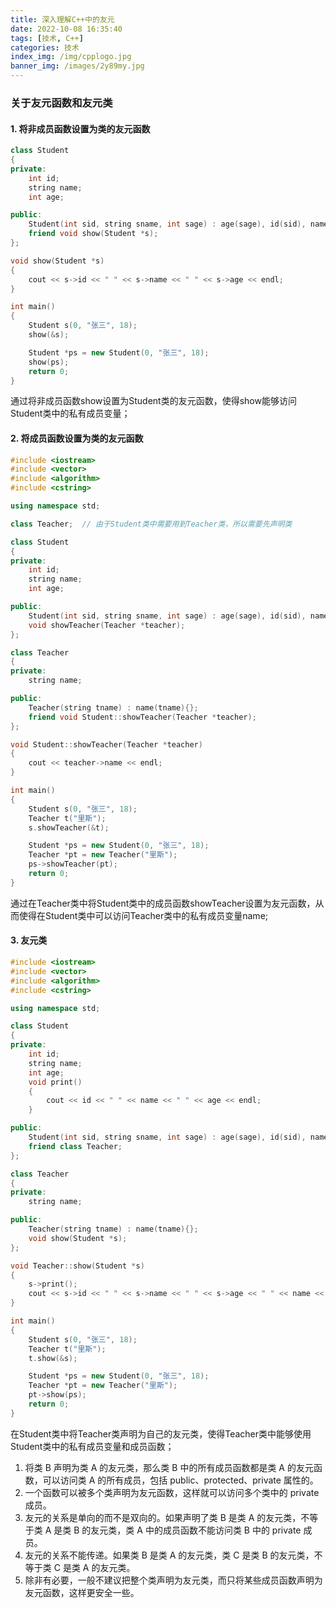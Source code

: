 ```yaml
---
title: 深入理解C++中的友元
date: 2022-10-08 16:35:40
tags: [技术, C++]
categories: 技术
index_img: /img/cpplogo.jpg
banner_img: /images/2y89my.jpg
---
```

### 关于友元函数和友元类
#### 1. 将非成员函数设置为类的友元函数
```cpp
class Student
{
private:
    int id;
    string name;
    int age;

public:
    Student(int sid, string sname, int sage) : age(sage), id(sid), name(sname){};
    friend void show(Student *s);
};

void show(Student *s)
{
    cout << s->id << " " << s->name << " " << s->age << endl;
}

int main()
{
    Student s(0, "张三", 18);
    show(&s);

    Student *ps = new Student(0, "张三", 18);
    show(ps);
    return 0;
}
```
通过将非成员函数show设置为Student类的友元函数，使得show能够访问Student类中的私有成员变量；

#### 2. 将成员函数设置为类的友元函数
```cpp
#include <iostream>
#include <vector>
#include <algorithm>
#include <cstring>

using namespace std;

class Teacher;  // 由于Student类中需要用到Teacher类，所以需要先声明类

class Student
{
private:
    int id;
    string name;
    int age;

public:
    Student(int sid, string sname, int sage) : age(sage), id(sid), name(sname){};
    void showTeacher(Teacher *teacher);
};

class Teacher
{
private:
    string name;

public:
    Teacher(string tname) : name(tname){};
    friend void Student::showTeacher(Teacher *teacher);
};

void Student::showTeacher(Teacher *teacher)
{
    cout << teacher->name << endl;
}

int main()
{
    Student s(0, "张三", 18);
    Teacher t("里斯");
    s.showTeacher(&t);

    Student *ps = new Student(0, "张三", 18);
    Teacher *pt = new Teacher("里斯");
    ps->showTeacher(pt);
    return 0;
}
```
通过在Teacher类中将Student类中的成员函数showTeacher设置为友元函数，从而使得在Student类中可以访问Teacher类中的私有成员变量name;

#### 3. 友元类
```cpp
#include <iostream>
#include <vector>
#include <algorithm>
#include <cstring>

using namespace std;

class Student
{
private:
    int id;
    string name;
    int age;
    void print()
    {
        cout << id << " " << name << " " << age << endl;
    }

public:
    Student(int sid, string sname, int sage) : age(sage), id(sid), name(sname){};
    friend class Teacher;
};

class Teacher
{
private:
    string name;

public:
    Teacher(string tname) : name(tname){};
    void show(Student *s);
};

void Teacher::show(Student *s)
{
    s->print();
    cout << s->id << " " << s->name << " " << s->age << " " << name << endl;
}

int main()
{
    Student s(0, "张三", 18);
    Teacher t("里斯");
    t.show(&s);

    Student *ps = new Student(0, "张三", 18);
    Teacher *pt = new Teacher("里斯");
    pt->show(ps);
    return 0;
}
```
在Student类中将Teacher类声明为自己的友元类，使得Teacher类中能够使用Student类中的私有成员变量和成员函数；
1. 将类 B 声明为类 A 的友元类，那么类 B 中的所有成员函数都是类 A 的友元函数，可以访问类 A 的所有成员，包括 public、protected、private 属性的。
2. 一个函数可以被多个类声明为友元函数，这样就可以访问多个类中的 private 成员。
3. 友元的关系是单向的而不是双向的。如果声明了类 B 是类 A 的友元类，不等于类 A 是类 B 的友元类，类 A 中的成员函数不能访问类 B 中的 private 成员。
4. 友元的关系不能传递。如果类 B 是类 A 的友元类，类 C 是类 B 的友元类，不等于类 C 是类 A 的友元类。
5. 除非有必要，一般不建议把整个类声明为友元类，而只将某些成员函数声明为友元函数，这样更安全一些。
